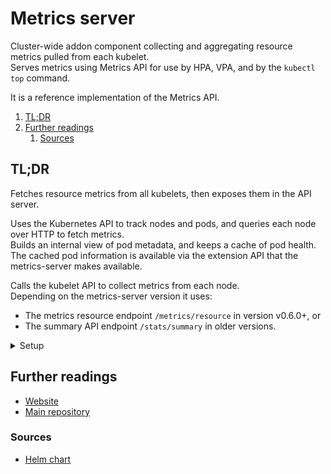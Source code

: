 # Metrics server

Cluster-wide addon component collecting and aggregating resource metrics pulled from each kubelet.<br/>
Serves metrics using Metrics API for use by HPA, VPA, and by the `kubectl top` command.

It is a reference implementation of the Metrics API.

1. [TL;DR](#tldr)
1. [Further readings](#further-readings)
   1. [Sources](#sources)

## TL;DR

Fetches resource metrics from all kubelets, then exposes them in the API server.

Uses the Kubernetes API to track nodes and pods, and queries each node over HTTP to fetch metrics.<br/>
Builds an internal view of pod metadata, and keeps a cache of pod health.<br/>
The cached pod information is available via the extension API that the metrics-server makes available.

Calls the kubelet API to collect metrics from each node.<br/>
Depending on the metrics-server version it uses:

- The metrics resource endpoint `/metrics/resource` in version v0.6.0+, or
- The summary API endpoint `/stats/summary` in older versions.

<details>
  <summary>Setup</summary>

```sh
kubectl apply -f 'https://github.com/kubernetes-sigs/metrics-server/releases/latest/download/components.yaml'
helm -n 'kube-system' upgrade --install --repo 'https://kubernetes-sigs.github.io/metrics-server' \
  'metrics-server' 'metrics-server' --set 'containerPort'='10251'
```

</details>

## Further readings

- [Website]
- [Main repository]

### Sources

- [Helm chart]

<!--
  Reference
  ═╬═Time══
  -->

<!-- Upstream -->
[helm chart]: https://artifacthub.io/packages/helm/metrics-server/metrics-server
[main repository]: https://github.com/kubernetes-sigs/metrics-server
[website]: https://kubernetes.io/docs/tasks/debug/debug-cluster/resource-metrics-pipeline/
